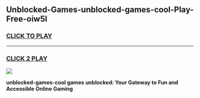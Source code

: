 
## Unblocked-Games-unblocked-games-cool-Play-Free-oiw5l
<h3>
<a href="https://premium76.site?title=unblocked-games-cool&ref=18A1">CLICK TO PLAY</a></h3>
<hr>

<h3>
<a href="https://premium76.site?title=unblocked-games-cool&ref=18A1">CLICK 2 PLAY</a>
  
</h3>

<a href="https://premium76.site?title=unblocked-games-cool&ref=18A1"><img src="https://clearcache.store/games.png"></a>


**unblocked-games-cool games unblocked: Your Gateway to Fun and Accessible Online Gaming**
